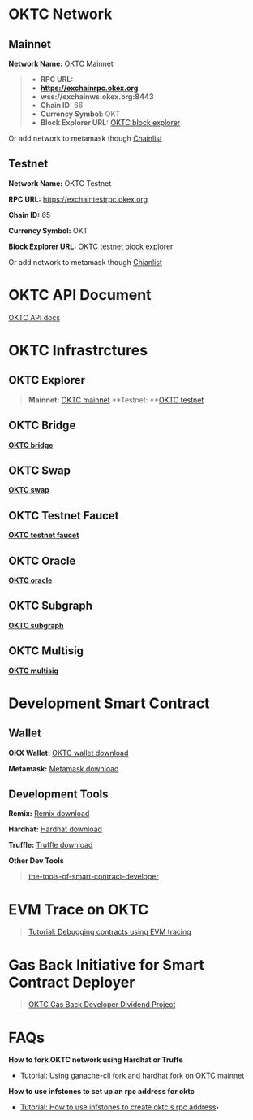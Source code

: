 # OKTC Network

## Mainnet

**Network Name:** OKTC Mainnet

> - **RPC URL:**
> - **https://exchainrpc.okex.org**
> - **wss://exchainws.okex.org:8443**
> - **Chain ID:** 66
> - **Currency Symbol:** OKT
> - **Block Explorer URL:** [OKTC block explorer](https://www.oklink.com/oktc/)

Or add network to metamask though [Chainlist](https://chainlist.org/chain/66)

## Testnet

**Network Name:** OKTC Testnet

**RPC URL:** https://exchaintestrpc.okex.org

**Chain ID:** 65

**Currency Symbol:** OKT

**Block Explorer URL:** [OKTC testnet block explorer](https://www.oklink.com/oktc-test/)

Or add network to metamask though [Chianlist](https://chainlist.org/chain/65)

# OKTC API  Document

[OKTC API docs](https://exchainrpc.okex.org/docs/en/#overview)

# OKTC Infrastrctures

## OKTC Explorer

> **Mainnet:** [OKTC mainnet](https://www.oklink.com/zh-cn/oktc)
> **Testnet: **[OKTC testnet](https://www.oklink.com/zh-cn/oktc-test)

##   OKTC Bridge

**[OKTC bridge](https://www.okx.com/oktc/bridge)**

 ## OKTC Swap

**[OKTC swap](https://www.okx.com/oktc/swap)**

 ## OKTC Testnet Faucet

**[OKTC testnet faucet](https://www.okx.com/oktc/faucet)**

 ## OKTC Oracle

**[OKTC oracle](https://www.okx.com/oktc/oracle)**

 ## OKTC Subgraph

**[OKTC subgraph](https://www.okx.com/oktc/subgraph)**

 ## OKTC Multisig

**[OKTC multisig](https://oktctools.okx.com)**

# Development Smart Contract

## Wallet

**OKX Wallet:** [OKTC wallet download](https://chrome.google.com/webstore/detail/okx-wallet/mcohilncbfahbmgdjkbpemcciiolgcge)

**Metamask:** [Metamask download](https://metamask.io/)

## Development Tools

**Remix:** [Remix download](https://remix.ethereum.org/)

**Hardhat:** [Hardhat download](https://hardhat.org/)

**Truffle:** [Truffle download](https://trufflesuite.com/truffle/)

**Other Dev Tools**
> [the-tools-of-smart-contract-developer](https://forum.okt.club/d/347-the-tools-of-smart-contract-developer)

# EVM Trace on OKTC

> [Tutorial: Debugging contracts using EVM tracing](https://forum.okt.club/d/355-tutorial-debugging-contracts-using-evm-tracing)

# Gas Back Initiative for Smart Contract Deployer

> [OKTC Gas Back Developer Dividend Project](https://forum.okt.club/d/342-oktc-gas-back-developer-dividend-project)

# FAQs

**How to fork OKTC network using Hardhat or Truffe**
  - [Tutorial: Using ganache-cli fork and hardhat fork on OKTC mainnet](https://forum.okt.club/d/351-tutorial-using-ganache-cli-fork-and-hardhat-fork-on-oktc-mainnet)

**How to use infstones to set up an rpc address for oktc**
  - [Tutorial: How to use infstones to create oktc's rpc address](https://forum.okt.club/d/352-tutorial-how-to-use-infstones-to-create-oktcs-rpc-address)›